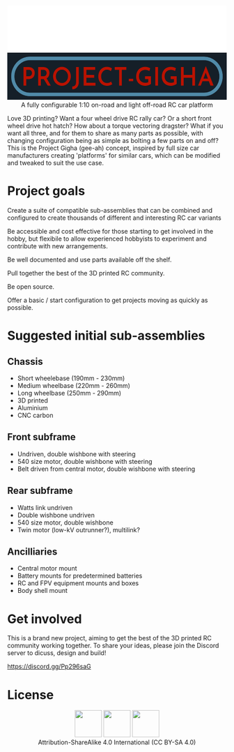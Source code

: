 <p align="center">
  <img width="532" height="216" src="/PROJECT-GIGHA.png"><br>
  A fully configurable 1:10 on-road and light off-road RC car platform
</p>

Love 3D printing? Want a four wheel drive RC rally car? Or a short front wheel drive hot hatch? How about a torque vectoring dragster? What if you want all three, and for them to share as many parts as possible, with changing configuration being as simple as bolting a few parts on and off? This is the Project Gigha (gee-ah) concept, inspired by full size car manufacturers creating 'platforms' for similar cars, which can be modified and tweaked to suit the use case.

# Project goals

Create a suite of compatible sub-assemblies that can be combined and configured to create thousands of different and interesting RC car variants

Be accessible and cost effective for those starting to get involved in the hobby, but flexibile to allow experienced hobbyists to experiment and contribute with new arrangements.

Be well documented and use parts available off the shelf.

Pull together the best of the 3D printed RC community.

Be open source.

Offer a basic / start configuration to get projects moving as quickly as possible.

# Suggested initial sub-assemblies

## Chassis
* Short wheelebase (190mm - 230mm)
* Medium wheelbase (220mm - 260mm)
* Long wheelbase (250mm - 290mm)
* 3D printed
* Aluminium
* CNC carbon

## Front subframe
* Undriven, double wishbone with steering
* 540 size motor, double wishbone with steering
* Belt driven from central motor, double wishbone with steering

## Rear subframe
* Watts link undriven
* Double wishbone undriven
* 540 size motor, double wishbone
* Twin motor (low-kV outrunner?), multilink?

## Ancilliaries
* Central motor mount
* Battery mounts for predetermined batteries
* RC and FPV equipment mounts and boxes
* Body shell mount

# Get involved
This is a brand new project, aiming to get the best of the 3D printed RC community working together. To share your ideas, please join the Discord server to dicuss, design and build!

https://discord.gg/Pp296saG

# License
<p align="center">
  <img width="62" height="62" src="https://creativecommons.org/images/deed/cc_icon_white_x2.png">
  <img width="62" height="62" src="https://creativecommons.org/images/deed/attribution_icon_white_x2.png">
  <img width="62" height="62" src="https://creativecommons.org/images/deed/sa_white_x2.png"><br>
  Attribution-ShareAlike 4.0 International (CC BY-SA 4.0)
</p>


